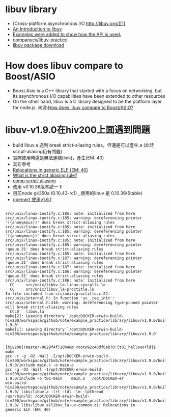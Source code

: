 libuv library
============================


* [Cross-platform asynchronous I/O http://libuv.org/][1]
* [An Introduction to libuv][3]
* [Examples were added to show how the API is used.][4]
* [companycy/libuv-practice][5]
* [libuv package download][9]

How does libuv compare to Boost/ASIO
============
* Boost.Asio is a C++ library that started with a focus on networking, but its asynchronous I/O capabilities have been extended to other resources
* On the other hand, libuv is a C library designed to be the platform layer for node.js.
來源:[How does libuv compare to Boost/ASIO?][2]


libuv-v1.9.0在hiv200上面遇到問題
===================

- build libuv.a 遇到 break strict-aliasing rules，但還是可以產生.a (此時script-aliasing仍有問題)
- 實際使用時還是無法連結(link)，產生(EM: 40)
- 其它參考
 - [Relocations in generic ELF (EM: 40) ][6]
 - [What is the strict aliasing rule?][7]
 - [comp script-aliasing ][8]
- 改用 v0.10.36版本試一下
 - 目前node gk350a (0.10.43-rc1) ,,使用的libuv 是 0.10.36(Stable)
- [openwrt 使用v1.6.1][10]

```

src/unix/linux-inotify.c:185: note: initialized from here
src/unix/linux-inotify.c:185: warning: dereferencing pointer '({anonymous})' does break strict-aliasing rules
src/unix/linux-inotify.c:185: note: initialized from here
src/unix/linux-inotify.c:185: warning: dereferencing pointer '({anonymous})' does break strict-aliasing rules
src/unix/linux-inotify.c:185: note: initialized from here
src/unix/linux-inotify.c:185: warning: dereferencing pointer 'queue.31' does break strict-aliasing rules
src/unix/linux-inotify.c:185: note: initialized from here
src/unix/linux-inotify.c:187: warning: dereferencing pointer 'queue.31' does break strict-aliasing rules
src/unix/linux-inotify.c:187: note: initialized from here
src/unix/linux-inotify.c:186: warning: dereferencing pointer 'queue.31' does break strict-aliasing rules
src/unix/linux-inotify.c:186: note: initialized from here
  CC     src/unix/libuv_la-linux-syscalls.lo
  CC     src/unix/libuv_la-proctitle.lo
In file included from src/unix/proctitle.c:22:
src/unix/internal.h: In function 'uv__req_init':
src/unix/internal.h:310: warning: dereferencing type-punned pointer will break strict-aliasing rules
  CCLD   libuv.la
make[2]: Leaving directory `/opt/DOCKER-erwin-build-hiv200/workspace/github/note/example_practice/library/libuv/v1.9.0/build_dir/hiv200/libuv-1.9.0'
make[1]: Leaving directory `/opt/DOCKER-erwin-build-hiv200/workspace/github/note/example_practice/library/libuv/v1.9.0'

```

```

[hiv200](master-0629f4f)10h48m root@92c48df6ab70:[t01_helloworld]$ make
gcc -c -g -O2 -Wall -I/opt/DOCKER-erwin-build-hiv200/workspace/github/note/example_practice/library/libuv/v1.9.0/build_dir/hiv200/libuv-1.9.0/include main.c -o main.o
gcc -g -O2 -Wall -I/opt/DOCKER-erwin-build-hiv200/workspace/github/note/example_practice/library/libuv/v1.9.0/build_dir/hiv200/libuv-1.9.0/include -o t01-main    main.o   /opt/DOCKER-er
win-build-hiv200/workspace/github/note/example_practice/library/libuv/v1.9.0/build_dir/hiv200/libuv-1.9.0/.libs/libuv.a -lrt -ldl -lm -lpthread
/usr/bin/ld: /opt/DOCKER-erwin-build-hiv200/workspace/github/note/example_practice/library/libuv/v1.9.0/build_dir/hiv200/libuv-1.9.0/.libs/libuv.a(libuv_la-uv-common.o): Relocations in 
generic ELF (EM: 40)

```

[1]:https://github.com/libuv/libuv
[2]:http://stackoverflow.com/questions/11423426/how-does-libuv-compare-to-boost-asio
[3]:https://nikhilm.github.io/uvbook/
[4]:https://github.com/thlorenz/libuv-dox
[5]:https://github.com/companycy/libuv-practice/blob/master/server.c
[6]:http://blog.csdn.net/dulin201004/article/details/7884658
[7]:http://stackoverflow.com/questions/98650/what-is-the-strict-aliasing-rule
[8]:http://binlust.blogspot.tw/2006/01/comp-script-aliasing.html
[9]:http://dist.libuv.org/dist/
[10]:https://github.com/openwrt/packages/blob/master/libs/libuv/Makefile
